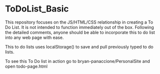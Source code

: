 # ToDoList_Basic
This repository focuses on the JS/HTML/CSS relationship in creating a To Do List. It is not intended to function immediately out of the box. Following the detailed comments, anyone should be able to incorporate this to do list into any web page with ease.

This to do lists uses localStorage() to save and pull previously typed to do lists.

To see this To Do list in action go to bryan-panaccione/PersonalSite and open todo-page.html
